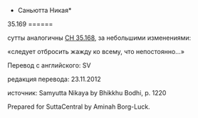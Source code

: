 * Саньютта Никая*

35\.169
\=\=\=\=\=\=

сутты аналогичны [СН 35\.168](/sn35\.168/ru/sv), за небольшими изменениями:

«следует отбросить жажду ко всему, что непостоянно…»

Перевод с английского: SV

редакция перевода: 23\.11\.2012

источник: Samyutta Nikaya by Bhikkhu Bodhi, p\. 1220

Prepared for SuttaCentral by Aminah Borg\-Luck\.